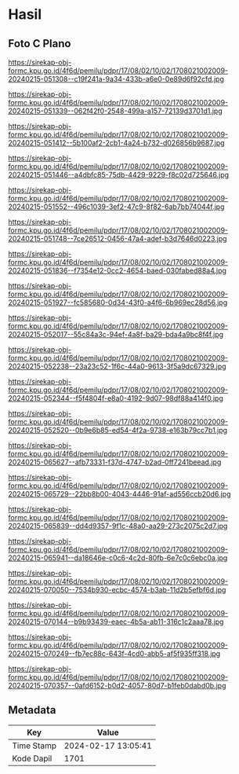 # Hasil

## Foto C Plano

https://sirekap-obj-formc.kpu.go.id/4f6d/pemilu/pdpr/17/08/02/10/02/1708021002009-20240215-051308--c19f241a-9a34-433b-a6e0-0e89d6f92cfd.jpg

https://sirekap-obj-formc.kpu.go.id/4f6d/pemilu/pdpr/17/08/02/10/02/1708021002009-20240215-051339--062f42f0-2548-499a-a157-72139d3701d1.jpg

https://sirekap-obj-formc.kpu.go.id/4f6d/pemilu/pdpr/17/08/02/10/02/1708021002009-20240215-051412--5b100af2-2cb1-4a24-b732-d026856b9687.jpg

https://sirekap-obj-formc.kpu.go.id/4f6d/pemilu/pdpr/17/08/02/10/02/1708021002009-20240215-051446--a4dbfc85-75db-4429-9229-f8c02d725646.jpg

https://sirekap-obj-formc.kpu.go.id/4f6d/pemilu/pdpr/17/08/02/10/02/1708021002009-20240215-051552--496c1039-3ef2-47c9-8f82-6ab7bb74044f.jpg

https://sirekap-obj-formc.kpu.go.id/4f6d/pemilu/pdpr/17/08/02/10/02/1708021002009-20240215-051748--7ce26512-0456-47a4-adef-b3d7646d0223.jpg

https://sirekap-obj-formc.kpu.go.id/4f6d/pemilu/pdpr/17/08/02/10/02/1708021002009-20240215-051836--f7354e12-0cc2-4654-baed-030fabed88a4.jpg

https://sirekap-obj-formc.kpu.go.id/4f6d/pemilu/pdpr/17/08/02/10/02/1708021002009-20240215-051927--fc585680-0d34-43f0-a4f6-6b969ec28d56.jpg

https://sirekap-obj-formc.kpu.go.id/4f6d/pemilu/pdpr/17/08/02/10/02/1708021002009-20240215-052017--55c84a3c-94ef-4a8f-ba29-bda4a9bc8f4f.jpg

https://sirekap-obj-formc.kpu.go.id/4f6d/pemilu/pdpr/17/08/02/10/02/1708021002009-20240215-052238--23a23c52-1f6c-44a0-9613-3f5a9dc67329.jpg

https://sirekap-obj-formc.kpu.go.id/4f6d/pemilu/pdpr/17/08/02/10/02/1708021002009-20240215-052344--f5f4804f-e8a0-4192-9d07-98df88a414f0.jpg

https://sirekap-obj-formc.kpu.go.id/4f6d/pemilu/pdpr/17/08/02/10/02/1708021002009-20240215-052520--0b9e6b85-ed54-4f2a-9738-e163b79cc7b1.jpg

https://sirekap-obj-formc.kpu.go.id/4f6d/pemilu/pdpr/17/08/02/10/02/1708021002009-20240215-065627--afb73331-f37d-4747-b2ad-0ff7241beead.jpg

https://sirekap-obj-formc.kpu.go.id/4f6d/pemilu/pdpr/17/08/02/10/02/1708021002009-20240215-065729--22bb8b00-4043-4446-91af-ad556ccb20d6.jpg

https://sirekap-obj-formc.kpu.go.id/4f6d/pemilu/pdpr/17/08/02/10/02/1708021002009-20240215-065839--dd4d9357-9f1c-48a0-aa29-273c2075c2d7.jpg

https://sirekap-obj-formc.kpu.go.id/4f6d/pemilu/pdpr/17/08/02/10/02/1708021002009-20240215-065941--da18646e-c0c6-4c2d-80fb-6e7c0c6ebc0a.jpg

https://sirekap-obj-formc.kpu.go.id/4f6d/pemilu/pdpr/17/08/02/10/02/1708021002009-20240215-070050--7534b930-ecbc-4574-b3ab-11d2b5efbf6d.jpg

https://sirekap-obj-formc.kpu.go.id/4f6d/pemilu/pdpr/17/08/02/10/02/1708021002009-20240215-070144--b9b93439-eaec-4b5a-ab11-316c1c2aaa78.jpg

https://sirekap-obj-formc.kpu.go.id/4f6d/pemilu/pdpr/17/08/02/10/02/1708021002009-20240215-070249--fb7ec88c-643f-4cd0-abb5-af5f935ff318.jpg

https://sirekap-obj-formc.kpu.go.id/4f6d/pemilu/pdpr/17/08/02/10/02/1708021002009-20240215-070357--0afd6152-b0d2-4057-80d7-b1feb0dabd0b.jpg


## Metadata

| Key        | Value               |
| ---------- | ------------------- |
| Time Stamp | 2024-02-17 13:05:41 |
| Kode Dapil | 1701                |



